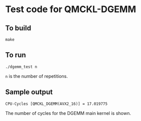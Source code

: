 # Test code for QMCKL-DGEMM

## To build

```
make
```

## To run

```
./dgemm_test n
```

`n` is the number of repetitions.

## Sample output

```
CPU-Cycles [QMCKL_DGEMM(AVX2_16)] = 17.019775
```

The number of cycles for the DGEMM main kernel is shown.
